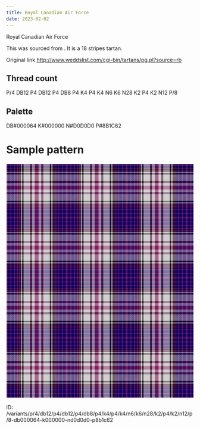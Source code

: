 ```yaml
---
title: Royal Canadian Air Force
date: 2023-02-02
---
```

Royal Canadian Air Force

This was sourced from <no value>.  It is a 18 stripes tartan.

Original link http://www.weddslist.com/cgi-bin/tartans/pg.pl?source=rb

## Thread count
P/4 DB12 P4 DB12 P4 DB8 P4 K4 P4 K4 N6 K6 N28 K2 P4 K2 N12 P/8

## Palette
DB#000064 K#000000 N#D0D0D0 P#8B1C62

# Sample pattern

![Tartan detail](tartan.png "P/4 DB12 P4 DB12 P4 DB8 P4 K4 P4 K4 N6 K6 N28 K2 P4 K2 N12 P/8 tartan")

ID: /variants/p/4/db12/p4/db12/p4/db8/p4/k4/p4/k4/n6/k6/n28/k2/p4/k2/n12/p/8-db000064-k000000-nd0d0d0-p8b1c62